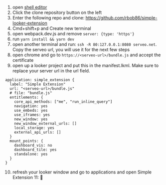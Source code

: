 1. open [shell editor](https://shell.cloud.google.com)
2. Click the clone repository button on the left
3. Enter the following repo and clone: https://github.com/rbob86/simple-looker-extension
4. Cmd+shift+p and Create new terminal
5. open webpack.dev.js and remove `server: {type: 'https'}`
6. run `yarn install && yarn dev`
7. open another terminal and run: `ssh -R 80:127.0.0.1:8080 serveo.net`. Copy the serveo url, you will use it for the next few steps
8. open chrome and go to `https://<serveo-url>/bundle.js` and accept the certificate 
9. open up a looker project and put this in the manifest.lkml. Make sure to replace your server url in the url field.
```
application: simple_extension {
  label: "Simple Extension"
  url: "<serveo-url>/bundle.js"
  # file: "bundle.js"
  entitlements: {
    core_api_methods: ["me", "run_inline_query"]
    navigation: yes
    use_embeds: yes
    use_iframes: yes
    new_window: yes
    new_window_external_urls: []
    local_storage: yes
    external_api_urls: []
  }
  mount_points: {
    dashboard_vis: no
    dashboard_tile: yes
    standalone: yes
  }
}
```
10. refresh your looker window and go to applications and open Simple Extension
11: :tada:
